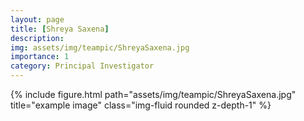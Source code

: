 ```yaml
---
layout: page
title: [Shreya Saxena]
description: 
img: assets/img/teampic/ShreyaSaxena.jpg
importance: 1
category: Principal Investigator
---
```

<div class="row">
  <div class="col-sm mt-3 mt-md-0">
      {% include figure.html path="assets/img/teampic/ShreyaSaxena.jpg" title="example image" class="img-fluid rounded z-depth-1" %}
  </div>
</div>
